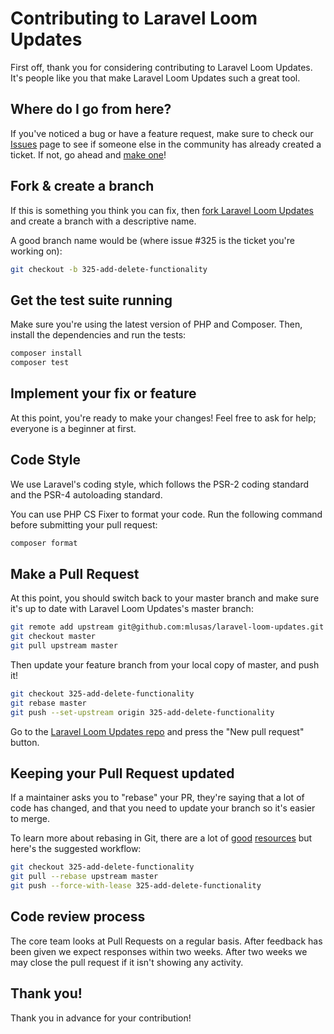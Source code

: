# Contributing to Laravel Loom Updates

First off, thank you for considering contributing to Laravel Loom Updates. It's people like you that make Laravel Loom Updates such a great tool.

## Where do I go from here?

If you've noticed a bug or have a feature request, make sure to check our [Issues](https://github.com/mlusas/laravel-loom-updates/issues) page to see if someone else in the community has already created a ticket. If not, go ahead and [make one](https://github.com/mlusas/laravel-loom-updates/issues/new)!

## Fork & create a branch

If this is something you think you can fix, then [fork Laravel Loom Updates](https://help.github.com/articles/fork-a-repo) and create a branch with a descriptive name.

A good branch name would be (where issue #325 is the ticket you're working on):

```sh
git checkout -b 325-add-delete-functionality
```

## Get the test suite running

Make sure you're using the latest version of PHP and Composer. Then, install the dependencies and run the tests:

```sh
composer install
composer test
```

## Implement your fix or feature

At this point, you're ready to make your changes! Feel free to ask for help; everyone is a beginner at first.

## Code Style

We use Laravel's coding style, which follows the PSR-2 coding standard and the PSR-4 autoloading standard. 

You can use PHP CS Fixer to format your code. Run the following command before submitting your pull request:

```sh
composer format
```

## Make a Pull Request

At this point, you should switch back to your master branch and make sure it's up to date with Laravel Loom Updates's master branch:

```sh
git remote add upstream git@github.com:mlusas/laravel-loom-updates.git
git checkout master
git pull upstream master
```

Then update your feature branch from your local copy of master, and push it!

```sh
git checkout 325-add-delete-functionality
git rebase master
git push --set-upstream origin 325-add-delete-functionality
```

Go to the [Laravel Loom Updates repo](https://github.com/mlusas/laravel-loom-updates) and press the "New pull request" button.

## Keeping your Pull Request updated

If a maintainer asks you to "rebase" your PR, they're saying that a lot of code has changed, and that you need to update your branch so it's easier to merge.

To learn more about rebasing in Git, there are a lot of [good](https://git-scm.com/book/en/v2/Git-Branching-Rebasing) [resources](https://www.atlassian.com/git/tutorials/rewriting-history/git-rebase) but here's the suggested workflow:

```sh
git checkout 325-add-delete-functionality
git pull --rebase upstream master
git push --force-with-lease 325-add-delete-functionality
```

## Code review process

The core team looks at Pull Requests on a regular basis. After feedback has been given we expect responses within two weeks. After two weeks we may close the pull request if it isn't showing any activity.

## Thank you!

Thank you in advance for your contribution!